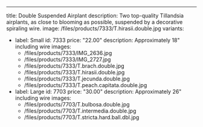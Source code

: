 ---
title: Double Suspended Airplant
description: Two top-quality Tillandsia airplants, as close to blooming as possible, suspended by a decorative spiraling wire.
image: /files/products/7333/T.hirasii.double.jpg
variants:
  - label: Small
    id: 7333
    price: "22.00"
    description: Approximately 18" including wire
    images:
      - /files/products/7333/IMG_2636.jpg
      - /files/products/7333/IMG_2727.jpg
      - /files/products/7333/T.brach.double.jpg
      - /files/products/7333/T.hirasii.double.jpg
      - /files/products/7333/T.jecunda.double.jpg
      - /files/products/7333/T.peach.capitata.double.jpg
  - label: Large
    id: 7703
    price: "30.00"
    description: Approximately 26" including wire
    images:
      - /files/products/7703/T.bulbosa.double.jpg
      - /files/products/7703/T.intermedia.double.jpg
      - /files/products/7703/T.stricta.hard.ball.dbl.jpg
